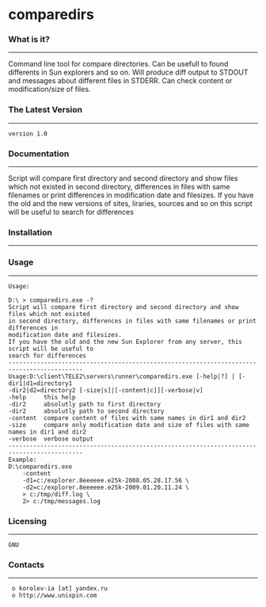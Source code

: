 #						comparedirs


###  What is it?
  -----------
Command line tool for compare directories. 
Can be usefull to found differents in Sun explorers and so on.
Will produce diff output to STDOUT and messages about different files in STDERR.
Can check content or modification/size of files.

###  The Latest Version
  ------------------
	version 1.0

###  Documentation
  -------------
Script will compare first directory and second directory and show files which not existed
in second directory, differences in files with same filenames or print differences in
modification date and filesizes.
If you have the old and the new versions of sites, liraries, sources and so on this script will be useful to
search for differences

###  Installation
  ------------

###  Usage
  ------------

```
Usage:

D:\ > comparedirs.exe -?
Script will compare first directory and second directory and show files which not existed
in second directory, differences in files with same filenames or print differences in
modification date and filesizes.
If you have the old and the new Sun Explorer from any server, this script will be useful to
search for differences
-------------------------------------------------------------------------------------------
Usage:D:\client\TELE2\servers\runner\comparedirs.exe [-help|?] | [-dir1|d1=directory1 
-dir2|d2=directory2 [-size|s]|[-content|c]][-verbose|v]
-help     this help
-dir2     absolutly path to first directory
-dir2     absolutly path to second directory
-content  compare content of files with same names in dir1 and dir2
-size     compare only modification date and size of files with same names in dir1 and dir2
-verbose  verbose output
-------------------------------------------------------------------------------------------
Example:
D:\comparedirs.exe 
	-content 
	-d1=c:/explorer.8eeeeee.e25k-2008.05.28.17.56 \
	-d2=c:/explorer.8eeeeee.e25k-2009.01.20.11.24 \
	> c:/tmp/diff.log \
	2> c:/tmp/messages.log
```
	

###  Licensing
  ---------
	GNU

###  Contacts
  --------

     o korolev-ia [at] yandex.ru
     o http://www.unixpin.com















	